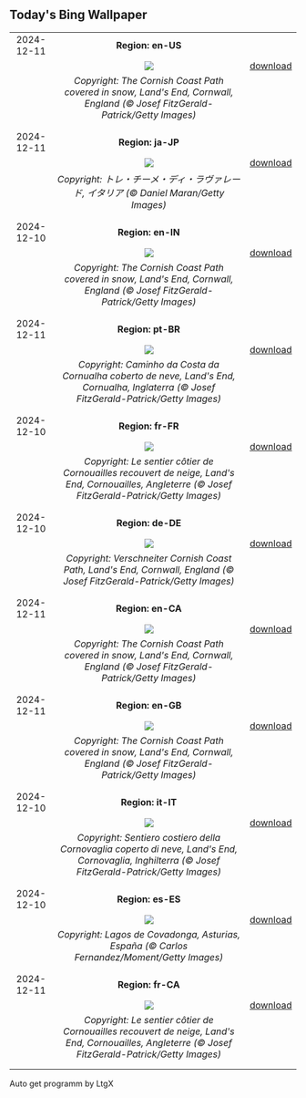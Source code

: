## Today's Bing Wallpaper
|      |      |      |
| :----: | :----: | :----: |
|2024-12-11|**Region: en-US**||
||![](https://www.bing.com/th?id=OHR.CornwallSnow_EN-US8476437458_UHD.jpg&pid=hp&w=1152&h=648&rs=1&c=4)| [download](https://www.bing.com/th?id=OHR.CornwallSnow_EN-US8476437458_UHD.jpg)|
||*Copyright: The Cornish Coast Path covered in snow, Land's End, Cornwall, England (© Josef FitzGerald-Patrick/Getty Images)*
||
|||
|2024-12-11|**Region: ja-JP**||
||![](https://www.bing.com/th?id=OHR.DolomitesSky_JA-JP9035342357_UHD.jpg&pid=hp&w=1152&h=648&rs=1&c=4)| [download](https://www.bing.com/th?id=OHR.DolomitesSky_JA-JP9035342357_UHD.jpg)|
||*Copyright: トレ・チーメ・ディ・ラヴァレード, イタリア (© Daniel Maran/Getty Images)*
||
|||
|2024-12-10|**Region: en-IN**||
||![](https://www.bing.com/th?id=OHR.CornwallSnow_EN-IN2928995199_UHD.jpg&pid=hp&w=1152&h=648&rs=1&c=4)| [download](https://www.bing.com/th?id=OHR.CornwallSnow_EN-IN2928995199_UHD.jpg)|
||*Copyright: The Cornish Coast Path covered in snow, Land's End, Cornwall, England (© Josef FitzGerald-Patrick/Getty Images)*
||
|||
|2024-12-11|**Region: pt-BR**||
||![](https://www.bing.com/th?id=OHR.CornwallSnow_PT-BR2427033237_UHD.jpg&pid=hp&w=1152&h=648&rs=1&c=4)| [download](https://www.bing.com/th?id=OHR.CornwallSnow_PT-BR2427033237_UHD.jpg)|
||*Copyright: Caminho da Costa da Cornualha coberto de neve, Land's End, Cornualha, Inglaterra (© Josef FitzGerald-Patrick/Getty Images)*
||
|||
|2024-12-10|**Region: fr-FR**||
||![](https://www.bing.com/th?id=OHR.CornwallSnow_FR-FR1834119825_UHD.jpg&pid=hp&w=1152&h=648&rs=1&c=4)| [download](https://www.bing.com/th?id=OHR.CornwallSnow_FR-FR1834119825_UHD.jpg)|
||*Copyright: Le sentier côtier de Cornouailles recouvert de neige, Land's End, Cornouailles, Angleterre (© Josef FitzGerald-Patrick/Getty Images)*
||
|||
|2024-12-10|**Region: de-DE**||
||![](https://www.bing.com/th?id=OHR.CornwallSnow_DE-DE2370440399_UHD.jpg&pid=hp&w=1152&h=648&rs=1&c=4)| [download](https://www.bing.com/th?id=OHR.CornwallSnow_DE-DE2370440399_UHD.jpg)|
||*Copyright: Verschneiter Cornish Coast Path, Land's End, Cornwall, England (© Josef FitzGerald-Patrick/Getty Images)*
||
|||
|2024-12-11|**Region: en-CA**||
||![](https://www.bing.com/th?id=OHR.CornwallSnow_EN-CA5975265704_UHD.jpg&pid=hp&w=1152&h=648&rs=1&c=4)| [download](https://www.bing.com/th?id=OHR.CornwallSnow_EN-CA5975265704_UHD.jpg)|
||*Copyright: The Cornish Coast Path covered in snow, Land's End, Cornwall, England (© Josef FitzGerald-Patrick/Getty Images)*
||
|||
|2024-12-11|**Region: en-GB**||
||![](https://www.bing.com/th?id=OHR.CornwallSnow_EN-GB4665693943_UHD.jpg&pid=hp&w=1152&h=648&rs=1&c=4)| [download](https://www.bing.com/th?id=OHR.CornwallSnow_EN-GB4665693943_UHD.jpg)|
||*Copyright: The Cornish Coast Path covered in snow, Land's End, Cornwall, England (© Josef FitzGerald-Patrick/Getty Images)*
||
|||
|2024-12-10|**Region: it-IT**||
||![](https://www.bing.com/th?id=OHR.CornwallSnow_IT-IT1356760467_UHD.jpg&pid=hp&w=1152&h=648&rs=1&c=4)| [download](https://www.bing.com/th?id=OHR.CornwallSnow_IT-IT1356760467_UHD.jpg)|
||*Copyright: Sentiero costiero della Cornovaglia coperto di neve, Land's End, Cornovaglia, Inghilterra (© Josef FitzGerald-Patrick/Getty Images)*
||
|||
|2024-12-10|**Region: es-ES**||
||![](https://www.bing.com/th?id=OHR.CovadongaWinter_ES-ES7227856759_UHD.jpg&pid=hp&w=1152&h=648&rs=1&c=4)| [download](https://www.bing.com/th?id=OHR.CovadongaWinter_ES-ES7227856759_UHD.jpg)|
||*Copyright: Lagos de Covadonga, Asturias, España (© Carlos Fernandez/Moment/Getty Images)*
||
|||
|2024-12-11|**Region: fr-CA**||
||![](https://www.bing.com/th?id=OHR.CornwallSnow_FR-CA1404648884_UHD.jpg&pid=hp&w=1152&h=648&rs=1&c=4)| [download](https://www.bing.com/th?id=OHR.CornwallSnow_FR-CA1404648884_UHD.jpg)|
||*Copyright: Le sentier côtier de Cornouailles recouvert de neige, Land's End, Cornouailles, Angleterre (© Josef FitzGerald-Patrick/Getty Images)*
||
|||

Auto get programm by LtgX
